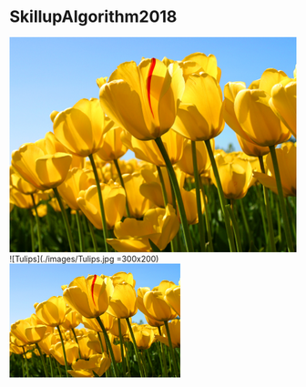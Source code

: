 # SkillupAlgorithm2018

![Tulips](./images/Tulips.jpg)
![Tulips](./images/Tulips.jpg =300x200)
<img src="./images/Tulips.jpg" alt="drawing" width="300px" height="200px"/>
